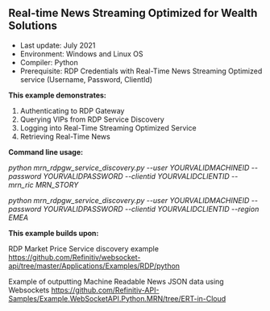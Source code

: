 ## Real-time News Streaming Optimized for Wealth Solutions

* Last update: July 2021
* Environment: Windows and Linux OS
* Compiler: Python
* Prerequisite: RDP Credentials with Real-Time News Streaming Optimized service (Username, Password, ClientId)

**This example demonstrates:**
1)	Authenticating to RDP Gateway
2)	Querying VIPs from RDP Service Discovery
3)	Logging into Real-Time Streaming Optimized Service
4)	Retrieving Real-Time News


**Command line usage:**

*python mrn_rdpgw_service_discovery.py --user YOURVALIDMACHINEID --password YOURVALIDPASSWORD --clientid YOURVALIDCLIENTID --mrn_ric MRN_STORY*

*python mrn_rdpgw_service_discovery.py --user YOURVALIDMACHINEID --password YOURVALIDPASSWORD --clientid YOURVALIDCLIENTID --region EMEA*


**This example builds upon:**

RDP Market Price Service discovery example
https://github.com/Refinitiv/websocket-api/tree/master/Applications/Examples/RDP/python

Example of outputting Machine Readable News JSON data using Websockets 
https://github.com/Refinitiv-API-Samples/Example.WebSocketAPI.Python.MRN/tree/ERT-in-Cloud


